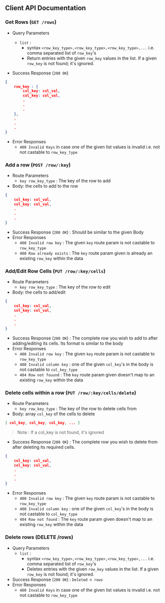 ## Client API Documentation

### Get Rows (`GET /rows`)
- Query Parameters
    - `list` : 
        - syntax `<row_key_type>,<row_key_type>,<row_key_type>,...` i.e. comma separated list of `row_key`'s
        - Return entries with the given `row_key` values in the list. If a given `row_key` is not found; it's ignored.

- Success Response (`200 OK`)
```json
{
    row_key : {
        col_key: col_val,
        col_key: col_val,
        .
        .
        .
    },
    .
    .
    .
}
```
- Error Responses
    - `400 Invalid Keys` in case one of the given list values is invalid i.e. not not castable to `row_key_type`


### Add a row (`POST /row/:key`)
- Route Parameters
    - `key row_key_type` : The key of the row to add
- Body: the cells to add to the row
```json
{
    col_key: col_val,
    col_key: col_val,
    .
    .
    .
}
```
- Success Response (`200 OK`) : Should be similar to the given Body
- Error Responses
    - `400 Invalid row key` : The given `key` route param is not castable to `row_key_type`
    - `400 Row already exists` : The `key` route param given is already an existing `row_key` within the data

### Add/Edit Row Cells (`PUT /row/:key/cells`)
- Route Parameters
    - `key row_key_type` : The key of the row to edit
- Body: the cells to add/edit
```json
{
    col_key: col_val,
    col_key: col_val,
    .
    .
    .
}
```
- Success Response (`200 OK`) : The complete row you wish to add to after adding/editing its cells. Its format is similar to the body
- Error Responses
    - `400 Invalid row key` : The given `key` route param is not castable to `row_key_type`
    - `400 Invalid column key` : one of the given `col_key`'s in the body is not castable to `col_key_type`
    - `404 Row not fouund` : The `key` route param given doesn't map to an existing `row_key` within the data

### Delete cells within a row (`PUT /row/:key/cells/delete`)
- Route Parameters
    - `key row_key_type` : The key of the row to delete cells from
- Body: array `col_key` of the cells to delete
```json
[ col_key, col_key, col_key, ... ]
```
 > Note : If a col_key is not found, it's ignored
- Success Response (`200 OK`) : The complete row you wish to delete from after deleting its required cells.
```json
{
    col_key: col_val,
    col_key: col_val,
    .
    .
    .
}
```
- Error Responses
    - `400 Invalid row key` : The given `key` route param is not castable to `row_key_type`
    - `400 Invalid column key` : one of the given `col_key`'s in the body is not castable to `col_key_type`
    - `404 Row not found` : The `key` route param given doesn't map to an existing `row_key` within the data
    
### Delete rows (DELETE /rows)
- Query Parameters
    - `list` : 
        - syntax `<row_key_type>,<row_key_type>,<row_key_type>,...` i.e. comma separated list of `row_key`'s
        - Deletes entries with the given `row_key` values in the list. If a given `row_key` is not found; it's ignored.
- Success Response (`200 OK`) : `Deleted n rows`
- Error Responses
    - `400 Invalid Keys` in case one of the given list values is invalid i.e. not not castable to `row_key_type`
